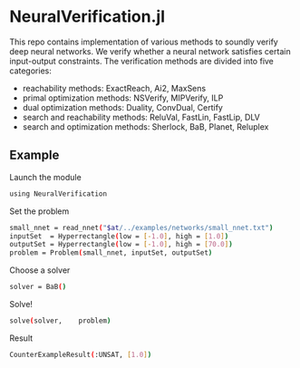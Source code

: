 # NeuralVerification.jl

This repo contains implementation of various methods to soundly verify deep neural networks. 
We verify whether a neural network satisfies certain input-output constraints. 
The verification methods are divided into five categories: 
* reachability methods:
ExactReach, Ai2, MaxSens
* primal optimization methods:
NSVerify, MIPVerify, ILP
* dual optimization methods:
Duality, ConvDual, Certify
* search and reachability methods:
ReluVal, FastLin, FastLip, DLV
* search and optimization methods:
Sherlock, BaB, Planet, Reluplex

## Example
Launch the module
```bash
using NeuralVerification
```
Set the problem
```bash
small_nnet = read_nnet("$at/../examples/networks/small_nnet.txt")
inputSet  = Hyperrectangle(low = [-1.0], high = [1.0])
outputSet = Hyperrectangle(low = [-1.0], high = [70.0])
problem = Problem(small_nnet, inputSet, outputSet)
```
Choose a solver
```bash
solver = BaB()
```
Solve!
```bash
solve(solver,    problem)
```
Result
```bash
CounterExampleResult(:UNSAT, [1.0])
```
